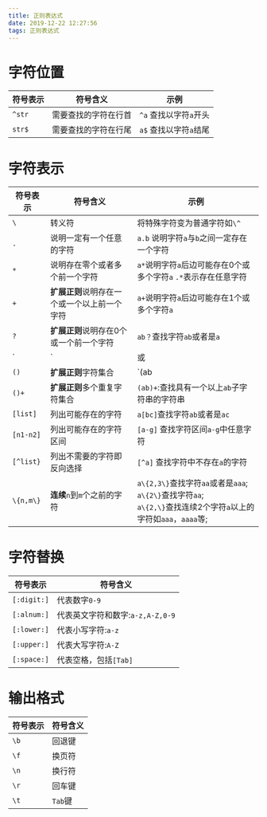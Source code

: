 ```yaml
---
title: 正则表达式
date: 2019-12-22 12:27:56
tags: 正则表达式
---
```

# 字符位置

|符号表示|符号含义|示例|
|---|---|---|
|`^str`|需要查找的字符在行首|`^a` 查找以字符`a`开头|
|`str$`|需要查找的字符在行尾|`a$` 查找以字符`a`结尾|
# 字符表示

|符号表示|符号含义|示例|
|---|---|---|
|`\ `|转义符|将特殊字符变为普通字符如`\^`|
|`.`|说明一定有一个任意的字符|`a.b` 说明字符`a`与`b`之间一定存在一个字符|
|`*`|说明存在零个或者多个前一个字符|`a*`说明字符`a`后边可能存在0个或多个字符`a` `.*`表示存在任意字符|
|`+`|**扩展正则**说明存在一个或一个以上前一个字符|`a+`说明字符`a`后边可能存在1个或多个字符`a`|
|`?`|**扩展正则**说明存在0个或一个前一个字符|`ab？`查找字符`ab`或者是`a`|
|`|`|或|`a|b`:查找字符`a`或字符`b`|
|`()`|**扩展正则**字符集合|`(ab|cd)`:查找字符串`ab`或者是`cd`|
|`()+`|**扩展正则**多个重复字符集合|`(ab)+`:查找具有一个以上`ab`子字符串的字符串|
|`[list]`|列出可能存在的字符|`a[bc]`查找字符`ab`或者是`ac`|
|`[n1-n2]`|列出可能存在的字符区间|`[a-g]` 查找字符区间`a-g`中任意字符|
|`[^list}`|列出不需要的字符即反向选择|`[^a]` 查找字符中不存在`a`的字符|
|`\{n,m\}`|**连续**`n`到`m`个之前的字符|`a\{2,3\}`查找字符`aa`或者是`aaa`;</br> `a\{2\}`查找字符`aa`;</br>`a\{2,\}`查找连续2个字符`a`以上的字符如`aaa`，`aaaa`等;|

# 字符替换

|符号表示|符号含义|
|---|---|
|`[:digit:]`|代表数字`0-9`|
|`[:alnum:]`|代表英文字符和数字:`a-z,A-Z,0-9`|
|`[:lower:]`|代表小写字符:`a-z`|
|`[:upper:]`|代表大写字符:`A-Z`|
|`[:space:]`|代表空格，包括`[Tab]`|

# 输出格式

|符号表示|符号含义|
|---|---|
|`\b`|回退键|
|`\f`|换页符|
|`\n`|换行符|
|`\r`|回车键|
|`\t`|`Tab`键|